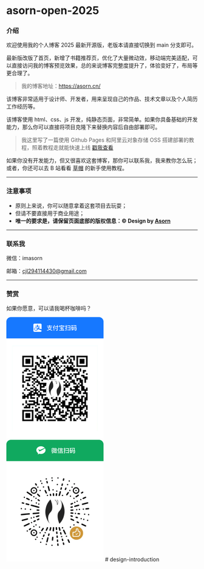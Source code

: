 # asorn-open-2025



### 介绍

欢迎使用我的个人博客 2025 最新开源版，老版本请直接切换到 main 分支即可。

最新版改版了首页，新增了书籍推荐页，优化了大量微动效，移动端完美适配，可以直接访问我的博客预览效果，总的来说博客完整度提升了，体验变好了，布局等更合理了。

> 我的博客地址：https://asorn.cn/

该博客非常适用于设计师、开发者，用来呈现自己的作品、技术文章以及个人简历工作经历等。

该博客使用 html、css、js 开发，纯静态页面，非常简单。如果你具备基础的开发能力，那么你可以直接将项目克隆下来替换内容后自由部署即可。

> 我这里写了一篇使用 Github Pages 和阿里云对象存储 OSS 搭建部署的教程，照着教程走就能快速上线 [戳我查看](https://www.yuque.com/asorn/ok/sxstt3arfa05e7ve?singleDoc#)

如果你没有开发能力，但又很喜欢这套博客，那你可以联系我，我来教你怎么玩；或者，你还可以去 B 站看看 [草帽](https://www.bilibili.com/video/BV1Vq421A7pM/?share_source=copy_web&vd_source=12e2e419822b275e3fb0ad8671011ac3) 的新手使用教程。

---

### 注意事项

- 原则上来说，你可以随意拿着这套项目去玩耍；
- 但请不要直接用于商业用途；
- **唯一的要求是，请保留页面底部的版权信息：© Design by [Asorn](https://asorn.cn/)**

---

### 联系我

微信：imasorn

邮箱：cjl294114430@gmail.com

---

### 赞赏

如果你愿意，可以请我喝杯咖啡吗？

<img src="https://github.com/asorn/button-open/blob/ddb233f77c3541deda1d30457bb23e5325cbab2a/assets/alipay.png" alt="" width="256" height="320">

<img src="https://github.com/asorn/button-open/blob/ddb233f77c3541deda1d30457bb23e5325cbab2a/assets/wechat-pay.png" alt="" width="256" height="320">
# design-introduction
